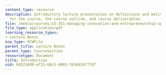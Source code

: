 ```yaml
---
content_type: resource
description: Introductory lecture presentation on definitions and motivations, goals
  for the course, the course outline, and course deliverables.
file: /media/courses/15-351-managing-innovation-and-entrepreneurship-spring-2008/b9521690ef1568c540037634d26777df_01_intro.pdf
file_type: application/pdf
learning_resource_types:
- Lecture Notes
ocw_type: OCWFile
parent_title: Lecture Notes
parent_type: CourseSection
resourcetype: Document
title: Introduction
uid: b9521690-ef15-68c5-4003-7634d26777df
---
```

